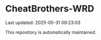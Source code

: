 # CheatBrothers-WRD

Last updated: 2025-05-31 09:23:03

This repository is automatically maintained.
